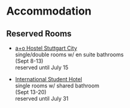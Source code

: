 
# Accommodation

## Reserved Rooms

+ [a+o Hostel Stuttgart City](https://www.aohostels.com/en/stuttgart/stuttgart-city/)   
  single/double rooms w/ en suite bathrooms   
  (Sept 8-13)   
  reserved until July 15

+ [International Student Hotel](https://www.studierendenhotel-stuttgart.de/en/)   
  single rooms w/ shared bathroom   
  (Sept 13-20)   
  reserved until July 31
  

